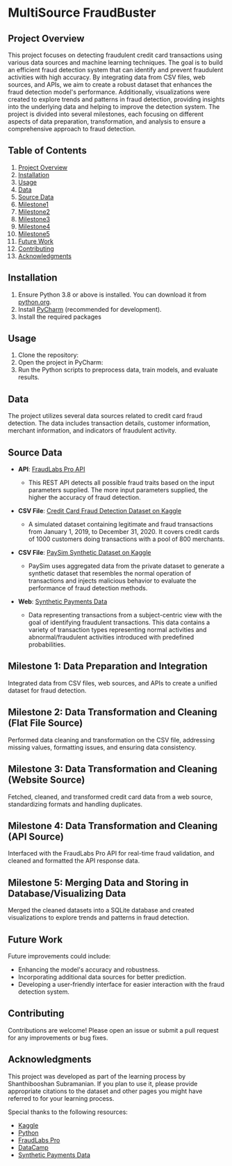 # MultiSource FraudBuster

## Project Overview

This project focuses on detecting fraudulent credit card transactions using various data sources and machine learning techniques. The goal is to build an efficient fraud detection system that can identify and prevent fraudulent activities with high accuracy. By integrating data from CSV files, web sources, and APIs, we aim to create a robust dataset that enhances the fraud detection model's performance. Additionally, visualizations were created to explore trends and patterns in fraud detection, providing insights into the underlying data and helping to improve the detection system. The project is divided into several milestones, each focusing on different aspects of data preparation, transformation, and analysis to ensure a comprehensive approach to fraud detection.

## Table of Contents

1. [Project Overview](#project-overview)
2. [Installation](#installation)
3. [Usage](#usage)
4. [Data](#data)
5. [Source Data](#source-data)
6. [Milestone1](#Milestone1)
7. [Milestone2](#Milestone2)
8. [Milestone3](#Milestone3)
9. [Milestone4](#Milestone4)
10. [Milestone5](#Milestone5)
11. [Future Work](#future-work)
12. [Contributing](#contributing)
13. [Acknowledgments](#acknowledgments)

    
## Installation

1. Ensure Python 3.8 or above is installed. You can download it from [python.org](https://www.python.org/downloads/).
2. Install [PyCharm](https://www.jetbrains.com/pycharm/download/) (recommended for development).
3. Install the required packages


## Usage

1. Clone the repository:
2. Open the project in PyCharm:
3. Run the Python scripts to preprocess data, train models, and evaluate results.

## Data

The project utilizes several data sources related to credit card fraud detection. The data includes transaction details, customer information, merchant information, and indicators of fraudulent activity.

## Source Data

- **API**: [FraudLabs Pro API](https://www.fraudlabspro.com/developer/api/screen-order?ref=apilist.fun)
  - This REST API detects all possible fraud traits based on the input parameters supplied. The more input parameters supplied, the higher the accuracy of fraud detection.

- **CSV File**: [Credit Card Fraud Detection Dataset on Kaggle](https://www.kaggle.com/datasets/shayannaveed/credit-card-fraud-detection)
  - A simulated dataset containing legitimate and fraud transactions from January 1, 2019, to December 31, 2020. It covers credit cards of 1000 customers doing transactions with a pool of 800 merchants.

- **CSV File**: [PaySim Synthetic Dataset on Kaggle](https://www.kaggle.com/datasets/ealaxi/paysim1)
  - PaySim uses aggregated data from the private dataset to generate a synthetic dataset that resembles the normal operation of transactions and injects malicious behavior to evaluate the performance of fraud detection methods.

- **Web**: [ Synthetic Payments Data](https://datahub.io/machine-learning/creditcard/datapackage.json')
  - Data representing transactions from a subject-centric view with the goal of identifying fraudulent transactions. This data contains a variety of transaction types representing normal activities and abnormal/fraudulent activities introduced with predefined probabilities.

## Milestone 1: Data Preparation and Integration

Integrated data from CSV files, web sources, and APIs to create a unified dataset for fraud detection.

## Milestone 2: Data Transformation and Cleaning (Flat File Source)

Performed data cleaning and transformation on the CSV file, addressing missing values, formatting issues, and ensuring data consistency.

## Milestone 3: Data Transformation and Cleaning (Website Source)

Fetched, cleaned, and transformed credit card data from a web source, standardizing formats and handling duplicates.

## Milestone 4: Data Transformation and Cleaning (API Source)

Interfaced with the FraudLabs Pro API for real-time fraud validation, and cleaned and formatted the API response data.

## Milestone 5: Merging Data and Storing in Database/Visualizing Data

Merged the cleaned datasets into a SQLite database and created visualizations to explore trends and patterns in fraud detection.

## Future Work

Future improvements could include:
- Enhancing the model's accuracy and robustness.
- Incorporating additional data sources for better prediction.
- Developing a user-friendly interface for easier interaction with the fraud detection system.

## Contributing

Contributions are welcome! Please open an issue or submit a pull request for any improvements or bug fixes.

## Acknowledgments

This project was developed as part of the learning process by Shanthibooshan Subramanian. If you plan to use it, please provide appropriate citations to the dataset and other pages you might have referred to for your learning process.

Special thanks to the following resources:
- [Kaggle](https://www.kaggle.com/)
- [Python](https://www.python.org/)
- [FraudLabs Pro](https://www.fraudlabspro.com/)
- [DataCamp](https://app.datacamp.com/)
- [Synthetic Payments Data](https://datahub.io/machine-learning/creditcard/datapackage.json')




